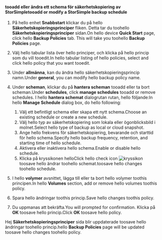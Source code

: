 
<!--author=SharS last changed: 9/15/15-->

#### <a name="tooadd-or-modify-a-storsimple-backup-schedule"></a><span data-ttu-id="d80a5-101">tooadd eller ändra ett schema för säkerhetskopiering av StorSimple</span><span class="sxs-lookup"><span data-stu-id="d80a5-101">tooadd or modify a StorSimple backup schedule</span></span>
1. <span data-ttu-id="d80a5-102">På hello enhet **Snabbstart** klickar du på hello **Säkerhetskopieringsprinciper** fliken. Detta tar du toohello **Säkerhetskopieringsprinciper** sidan.</span><span class="sxs-lookup"><span data-stu-id="d80a5-102">On hello device **Quick Start** page, click hello **Backup Policies** tab. This will take you toohello **Backup Policies** page.</span></span>
2. <span data-ttu-id="d80a5-103">Välj hello tabular lista över hello principer, och klicka på hello princip som du vill tooedit.</span><span class="sxs-lookup"><span data-stu-id="d80a5-103">In hello tabular listing of hello policies, select and click hello policy that you want tooedit.</span></span>
3. <span data-ttu-id="d80a5-104">Under **allmänna**, kan du ändra hello säkerhetskopieringsprincip namn.</span><span class="sxs-lookup"><span data-stu-id="d80a5-104">Under **general**, you can modify hello backup policy name.</span></span>
4. <span data-ttu-id="d80a5-105">Under **scheman**, klickar du på **hantera scheman** tooadd eller ta bort scheman.</span><span class="sxs-lookup"><span data-stu-id="d80a5-105">Under **schedules**, click **manage schedules** tooadd or remove schedules.</span></span> <span data-ttu-id="d80a5-106">I hello **hantera schemat** dialogrutan rutan, hello följande:</span><span class="sxs-lookup"><span data-stu-id="d80a5-106">In hello **Manage Schedule** dialog box, do hello following:</span></span>
   
   1. <span data-ttu-id="d80a5-107">Välj ett befintligt schema eller skapa ett nytt schema.</span><span class="sxs-lookup"><span data-stu-id="d80a5-107">Choose an existing schedule or create a new schedule.</span></span>
   2. <span data-ttu-id="d80a5-108">Välj hello typ av säkerhetskopiering som lokala eller ögonblicksbild i molnet.</span><span class="sxs-lookup"><span data-stu-id="d80a5-108">Select hello type of backup as local or cloud snapshot.</span></span>
   3. <span data-ttu-id="d80a5-109">Ange hello frekvens för säkerhetskopiering, bevarande och starttid för hello schema.</span><span class="sxs-lookup"><span data-stu-id="d80a5-109">Specify hello backup frequency, retention, and starting time of hello schedule.</span></span>
   4. <span data-ttu-id="d80a5-110">Aktivera eller inaktivera hello schema.</span><span class="sxs-lookup"><span data-stu-id="d80a5-110">Enable or disable hello schedule.</span></span>
   5. <span data-ttu-id="d80a5-111">Klicka på kryssikonen hello</span><span class="sxs-lookup"><span data-stu-id="d80a5-111">Click hello check icon</span></span> ![kryssikon](./media/storsimple-add-modify-backup-schedule/HCS_CheckIcon-include.png) <span data-ttu-id="d80a5-113">toosave hello ändrar toohello schemat.</span><span class="sxs-lookup"><span data-stu-id="d80a5-113">toosave hello changes toohello schedule.</span></span>
5. <span data-ttu-id="d80a5-114">I hello **volymer** avsnittet, lägga till eller ta bort hello volymer toothis principen.</span><span class="sxs-lookup"><span data-stu-id="d80a5-114">In hello **Volumes** section, add or remove hello volumes toothis policy.</span></span>
6. <span data-ttu-id="d80a5-115">Spara hello ändringar toothis princip.</span><span class="sxs-lookup"><span data-stu-id="d80a5-115">Save hello changes toothis policy.</span></span>
7. <span data-ttu-id="d80a5-116">Du uppmanas att bekräfta.</span><span class="sxs-lookup"><span data-stu-id="d80a5-116">You will prompted for confirmation.</span></span> <span data-ttu-id="d80a5-117">Klicka på **OK** toosave hello princip.</span><span class="sxs-lookup"><span data-stu-id="d80a5-117">Click **OK** toosave hello policy.</span></span>

<span data-ttu-id="d80a5-118">Hej **Säkerhetskopieringsprinciper** sida blir uppdaterade toosave hello ändringar toohello princip.</span><span class="sxs-lookup"><span data-stu-id="d80a5-118">hello **Backup Policies** page will be updated toosave hello changes toohello policy.</span></span>

